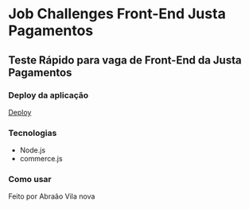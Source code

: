 # Job Challenges Front-End Justa Pagamentos
## Teste Rápido para vaga de Front-End da Justa Pagamentos

### Deploy da aplicação
[Deploy](https://desafio-justa.herokuapp.com/)


### Tecnologias

- Node.js
- commerce.js

### Como usar


Feito por Abraão Vila nova
